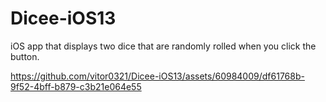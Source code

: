 # Dicee-iOS13

iOS app that displays two dice that are randomly rolled when you click the button.


https://github.com/vitor0321/Dicee-iOS13/assets/60984009/df61768b-9f52-4bff-b879-c3b21e064e55

